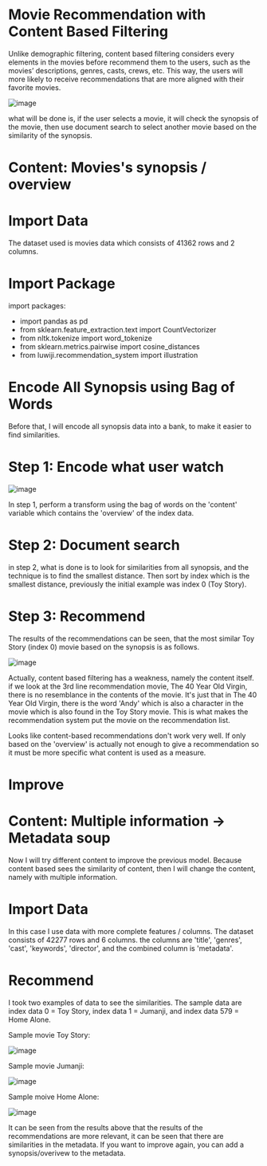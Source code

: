 # Movie Recommendation with Content Based Filtering
Unlike demographic filtering, content based filtering considers every elements in the movies before recommend them to the users, such as the movies’ descriptions, genres, casts, crews, etc. This way, the users will more likely to receive recommendations that are more aligned with their favorite movies.

![image](https://user-images.githubusercontent.com/86812576/172357550-a671dd08-b4e6-48a9-b8b4-662586d017ff.png)

what will be done is, if the user selects a movie, it will check the synopsis of the movie, then use document search to select another movie based on the similarity of the synopsis.

# Content: Movies's synopsis / overview
# Import Data
The dataset used is movies data which consists of 41362 rows and 2 columns.

# Import Package
import packages:
- import pandas as pd
- from sklearn.feature_extraction.text import CountVectorizer
- from nltk.tokenize import word_tokenize
- from sklearn.metrics.pairwise import cosine_distances
- from luwiji.recommendation_system import illustration

# Encode All Synopsis using Bag of Words
Before that, I will encode all synopsis data into a bank, to make it easier to find similarities.

# Step 1: Encode what user watch

![image](https://user-images.githubusercontent.com/86812576/172361923-27f54d2b-47aa-4086-85d3-404aad4980d9.png)

In step 1, perform a transform using the bag of words on the 'content' variable which contains the 'overview' of the index data.

# Step 2: Document search

in step 2, what is done is to look for similarities from all synopsis, and the technique is to find the smallest distance. Then sort by index which is the smallest distance, previously the initial example was index 0 (Toy Story).

# Step 3: Recommend
The results of the recommendations can be seen, that the most similar Toy Story (index 0) movie based on the synopsis is as follows.

![image](https://user-images.githubusercontent.com/86812576/172363479-db07b300-90ae-452e-8407-02472a0590d8.png)

Actually, content based filtering has a weakness, namely the content itself. if we look at the 3rd line recommendation movie, The 40 Year Old Virgin, there is no resemblance in the contents of the movie. It's just that in The 40 Year Old Virgin, there is the word 'Andy' which is also a character in the movie which is also found in the Toy Story movie. This is what makes the recommendation system put the movie on the recommendation list. 

Looks like content-based recommendations don't work very well. If only based on the 'overview' is actually not enough to give a recommendation so it must be more specific what content is used as a measure.

# Improve
# Content: Multiple information -> Metadata soup
Now I will try different content to improve the previous model. Because content based sees the similarity of content, then I will change the content, namely with multiple information.

# Import Data
In this case I use data with more complete features / columns. The dataset consists of 42277 rows and 6 columns. the columns are 'title', 'genres', 'cast', 'keywords', 'director', and the combined column is 'metadata'.

# Recommend
I took two examples of data to see the similarities. The sample data are index data 0 = Toy Story, index data 1 = Jumanji, and index data 579 = Home Alone.

Sample movie Toy Story:

![image](https://user-images.githubusercontent.com/86812576/172399102-8bf20143-e419-4333-b4c5-70fd1416fe05.png)

Sample movie Jumanji:

![image](https://user-images.githubusercontent.com/86812576/172399307-51c1af11-3138-4d1e-9223-77a26f6d66f9.png)

Sample moive Home Alone:

![image](https://user-images.githubusercontent.com/86812576/172399651-2fdd2af2-3260-4765-a2e0-d6967db6178c.png)

It can be seen from the results above that the results of the recommendations are more relevant, it can be seen that there are similarities in the metadata. If you want to improve again, you can add a synopsis/overivew to the metadata.
